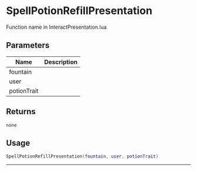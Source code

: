 # SpellPotionRefillPresentation

Function name in InteractPresentation.lua

## Parameters

| Name        | Description |
| ----------- | ----------- |
| fountain    |             |
| user        |             |
| potionTrait |             |

## Returns

`none`

## Usage

```lua
SpellPotionRefillPresentation(fountain, user, potionTrait)
```

---
